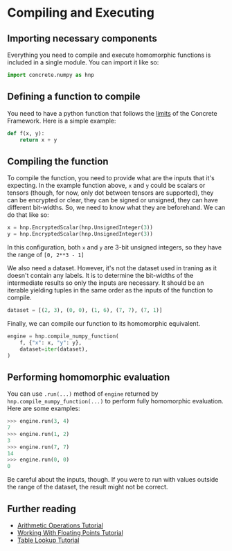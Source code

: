 # Compiling and Executing

## Importing necessary components

Everything you need to compile and execute homomorphic functions is included in a single module. You can import it like so:

```python
import concrete.numpy as hnp
```

## Defining a function to compile

You need to have a python function that follows the [limits](../explanation/FHE_AND_FRAMEWORK_LIMITS.md) of the Concrete Framework. Here is a simple example:

```python
def f(x, y):
    return x + y
```

## Compiling the function

To compile the function, you need to provide what are the inputs that it's expecting. In the example function above, `x` and `y` could be scalars or tensors (though, for now, only dot between tensors are supported), they can be encrypted or clear, they can be signed or unsigned, they can have different bit-widths. So, we need to know what they are beforehand. We can do that like so:

```python
x = hnp.EncryptedScalar(hnp.UnsignedInteger(3))
y = hnp.EncryptedScalar(hnp.UnsignedInteger(3))
```

In this configuration, both `x` and `y` are 3-bit unsigned integers, so they have the range of `[0, 2**3 - 1]`

We also need a dataset. However, it's not the dataset used in traning as it doesn't contain any labels. It is to determine the bit-widths of the intermediate results so only the inputs are necessary. It should be an iterable yielding tuples in the same order as the inputs of the function to compile.

```python
dataset = [(2, 3), (0, 0), (1, 6), (7, 7), (7, 1)]
```

Finally, we can compile our function to its homomorphic equivalent.

```python
engine = hnp.compile_numpy_function(
    f, {"x": x, "y": y},
    dataset=iter(dataset),
)
```

## Performing homomorphic evaluation

You can use `.run(...)` method of `engine` returned by `hnp.compile_numpy_function(...)` to perform fully homomorphic evaluation. Here are some examples:

```python
>>> engine.run(3, 4)
7
>>> engine.run(1, 2)
3
>>> engine.run(7, 7)
14
>>> engine.run(0, 0)
0
```

Be careful about the inputs, though.
If you were to run with values outside the range of the dataset, the result might not be correct.

## Further reading

- [Arithmetic Operations Tutorial](../tutorial/ARITHMETIC_OPERATIONS.md)
- [Working With Floating Points Tutorial](../tutorial/WORKING_WITH_FLOATING_POINTS.md)
- [Table Lookup Tutorial](../tutorial/TABLE_LOOKUP.md)
